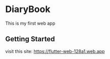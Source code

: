 # DiaryBook

This is my first web app

## Getting Started

visit this site: https://flutter-web-128a1.web.app
